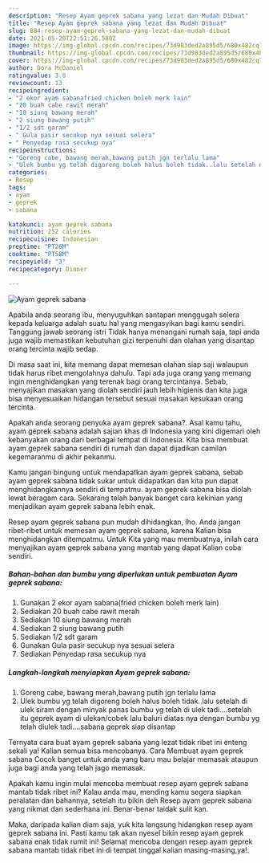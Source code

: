 ```yaml
---
description: "Resep Ayam geprek sabana yang lezat dan Mudah Dibuat"
title: "Resep Ayam geprek sabana yang lezat dan Mudah Dibuat"
slug: 884-resep-ayam-geprek-sabana-yang-lezat-dan-mudah-dibuat
date: 2021-05-20T22:51:26.580Z
image: https://img-global.cpcdn.com/recipes/73d983ded2a895d5/680x482cq70/ayam-geprek-sabana-foto-resep-utama.jpg
thumbnail: https://img-global.cpcdn.com/recipes/73d983ded2a895d5/680x482cq70/ayam-geprek-sabana-foto-resep-utama.jpg
cover: https://img-global.cpcdn.com/recipes/73d983ded2a895d5/680x482cq70/ayam-geprek-sabana-foto-resep-utama.jpg
author: Dora McDaniel
ratingvalue: 3.8
reviewcount: 13
recipeingredient:
- "2 ekor ayam sabanafried chicken boleh merk lain"
- "20 buah cabe rawit merah"
- "10 siung bawang merah"
- "2 siung bawang putih"
- "1/2 sdt garam"
- " Gula pasir secukup nya sesuai selera"
- " Penyedap rasa secukup nya"
recipeinstructions:
- "Goreng cabe, bawang merah,bawang putih jgn terlalu lama"
- "Ulek bumbu yg telah digoreng boleh halus boleh tidak..lalu setelah di ulek siram dengan minyak panas bumbu yg telah di ulek tadi....setelah itu geprek ayam di ulekan/cobek lalu baluri diatas nya dengan bumbu yg telah diulek tadi....sabana geprek siap disantap"
categories:
- Resep
tags:
- ayam
- geprek
- sabana

katakunci: ayam geprek sabana 
nutrition: 252 calories
recipecuisine: Indonesian
preptime: "PT26M"
cooktime: "PT58M"
recipeyield: "3"
recipecategory: Dinner

---
```



![Ayam geprek sabana](https://img-global.cpcdn.com/recipes/73d983ded2a895d5/680x482cq70/ayam-geprek-sabana-foto-resep-utama.jpg)

Apabila anda seorang ibu, menyuguhkan santapan menggugah selera kepada keluarga adalah suatu hal yang mengasyikan bagi kamu sendiri. Tanggung jawab seorang istri Tidak hanya menangani rumah saja, tapi anda juga wajib memastikan kebutuhan gizi terpenuhi dan olahan yang disantap orang tercinta wajib sedap.

Di masa  saat ini, kita memang dapat memesan olahan siap saji walaupun tidak harus ribet mengolahnya dahulu. Tapi ada juga orang yang memang ingin menghidangkan yang terenak bagi orang tercintanya. Sebab, menyajikan masakan yang diolah sendiri jauh lebih higienis dan kita juga bisa menyesuaikan hidangan tersebut sesuai masakan kesukaan orang tercinta. 



Apakah anda seorang penyuka ayam geprek sabana?. Asal kamu tahu, ayam geprek sabana adalah sajian khas di Indonesia yang kini digemari oleh kebanyakan orang dari berbagai tempat di Indonesia. Kita bisa membuat ayam geprek sabana sendiri di rumah dan dapat dijadikan camilan kegemaranmu di akhir pekanmu.

Kamu jangan bingung untuk mendapatkan ayam geprek sabana, sebab ayam geprek sabana tidak sukar untuk didapatkan dan kita pun dapat menghidangkannya sendiri di tempatmu. ayam geprek sabana bisa diolah lewat beragam cara. Sekarang telah banyak banget cara kekinian yang menjadikan ayam geprek sabana lebih enak.

Resep ayam geprek sabana pun mudah dihidangkan, lho. Anda jangan ribet-ribet untuk memesan ayam geprek sabana, karena Kalian bisa menghidangkan ditempatmu. Untuk Kita yang mau membuatnya, inilah cara menyajikan ayam geprek sabana yang mantab yang dapat Kalian coba sendiri.

<!--inarticleads1-->

##### Bahan-bahan dan bumbu yang diperlukan untuk pembuatan Ayam geprek sabana:

1. Gunakan 2 ekor ayam sabana(fried chicken boleh merk lain)
1. Sediakan 20 buah cabe rawit merah
1. Sediakan 10 siung bawang merah
1. Sediakan 2 siung bawang putih
1. Sediakan 1/2 sdt garam
1. Gunakan  Gula pasir secukup nya sesuai selera
1. Sediakan  Penyedap rasa secukup nya




<!--inarticleads2-->

##### Langkah-langkah menyiapkan Ayam geprek sabana:

1. Goreng cabe, bawang merah,bawang putih jgn terlalu lama
1. Ulek bumbu yg telah digoreng boleh halus boleh tidak..lalu setelah di ulek siram dengan minyak panas bumbu yg telah di ulek tadi....setelah itu geprek ayam di ulekan/cobek lalu baluri diatas nya dengan bumbu yg telah diulek tadi....sabana geprek siap disantap




Ternyata cara buat ayam geprek sabana yang lezat tidak ribet ini enteng sekali ya! Kalian semua bisa mencobanya. Cara Membuat ayam geprek sabana Cocok banget untuk anda yang baru mau belajar memasak ataupun juga bagi anda yang telah jago memasak.

Apakah kamu ingin mulai mencoba membuat resep ayam geprek sabana mantab tidak ribet ini? Kalau anda mau, mending kamu segera siapkan peralatan dan bahannya, setelah itu bikin deh Resep ayam geprek sabana yang nikmat dan sederhana ini. Benar-benar taidak sulit kan. 

Maka, daripada kalian diam saja, yuk kita langsung hidangkan resep ayam geprek sabana ini. Pasti kamu tak akan nyesel bikin resep ayam geprek sabana enak tidak rumit ini! Selamat mencoba dengan resep ayam geprek sabana mantab tidak ribet ini di tempat tinggal kalian masing-masing,ya!.

